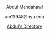 <div id="header" align="center">
  <p>Abdul Mendahawi</p>
  <p>am13948@nyu.edu</p>
  <a href="https://amendahawi.github.io/amendahawi-directory/">Abdul's Directory</a>
</div>
